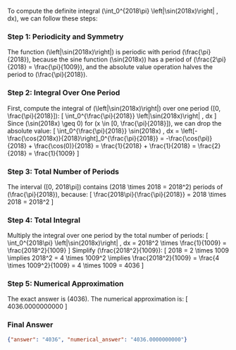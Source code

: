 To compute the definite integral \(\int_0^{2018\pi} \left|\sin(2018x)\right| \, dx\), we can follow these steps:

### Step 1: Periodicity and Symmetry
The function \(\left|\sin(2018x)\right|\) is periodic with period \(\frac{\pi}{2018}\), because the sine function \(\sin(2018x)\) has a period of \(\frac{2\pi}{2018} = \frac{\pi}{1009}\), and the absolute value operation halves the period to \(\frac{\pi}{2018}\).

### Step 2: Integral Over One Period
First, compute the integral of \(\left|\sin(2018x)\right|\) over one period \([0, \frac{\pi}{2018}]\):
\[
\int_0^{\frac{\pi}{2018}} \left|\sin(2018x)\right| \, dx
\]
Since \(\sin(2018x) \geq 0\) for \(x \in [0, \frac{\pi}{2018}]\), we can drop the absolute value:
\[
\int_0^{\frac{\pi}{2018}} \sin(2018x) \, dx = \left[-\frac{\cos(2018x)}{2018}\right]_0^{\frac{\pi}{2018}} = -\frac{\cos(\pi)}{2018} + \frac{\cos(0)}{2018} = \frac{1}{2018} + \frac{1}{2018} = \frac{2}{2018} = \frac{1}{1009}
\]

### Step 3: Total Number of Periods
The interval \([0, 2018\pi]\) contains \(2018 \times 2018 = 2018^2\) periods of \(\frac{\pi}{2018}\), because:
\[
\frac{2018\pi}{\frac{\pi}{2018}} = 2018 \times 2018 = 2018^2
\]

### Step 4: Total Integral
Multiply the integral over one period by the total number of periods:
\[
\int_0^{2018\pi} \left|\sin(2018x)\right| \, dx = 2018^2 \times \frac{1}{1009} = \frac{2018^2}{1009}
\]
Simplify \(\frac{2018^2}{1009}\):
\[
2018 = 2 \times 1009 \implies 2018^2 = 4 \times 1009^2 \implies \frac{2018^2}{1009} = \frac{4 \times 1009^2}{1009} = 4 \times 1009 = 4036
\]

### Step 5: Numerical Approximation
The exact answer is \(4036\). The numerical approximation is:
\[
4036.0000000000
\]

### Final Answer
```json
{"answer": "4036", "numerical_answer": "4036.0000000000"}
```